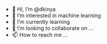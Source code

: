 - 👋 Hi, I’m @dkinya
- 👀 I’m interested in machine learning
- 🌱 I’m currently learning 
- 💞️ I’m looking to collaborate on ...
- 📫 How to reach me ...

<!---
dkinya/dkinya is a ✨ special ✨ repository because its `README.md` (this file) appears on your GitHub profile.
You can click the Preview link to take a look at your changes.
--->

